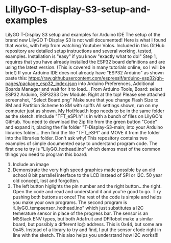 # LillyGO-T-display-S3-setup-and-examples
LilyGO T-Display S3 setup and examples for Arduino IDE
The setup of the brand new LilyGO T-Display S3 is not well documented!
Here is what I found that works, with help from watching Youtuber Volos.
Included in this GitHub repository are detailed setup instructions and several
 working, tested, examples.
Installation is "easy" if you know "exactly what to do!"
Step 1, requires that you have already installed the ESP32 board definitions and
are using the latest version. 
(This is covered in many tutorials online, so I will be brief)
If your Arduino IDE does not already have "ESP32 Arduino" as shown paste this:
https://raw.githubusercontent.com/espressif/arduino-esp32/gh-pages/package_esp32_index.json
into Arduino Preferences, Additional Boards Manager and wait for it to load...
From Arduino Tools, Board: select ESP32 Arduino, ESP32S3 Dev Module. Right at the top!
Please see attached screenshot, "Select Board.png"
Make sure that you change Flash Size to 8M and Partition Scheme to 8M with spiffs
All settings shown, run on my computer just as shown.
My HotHead.h logo needs to be in the same folder as the sketch.
#include "TFT_eSPI.h" is in with a bunch of files on LilyGO's GitHub. 
You need to download the Zip file from the green button "Code" and expand it, placing 
the file folder "T-Display-S3-main; into your Arduino libraries folder...
then find the file "TFT_eSPI" and MOVE it from the folder into the libraries folder.
Don't ask why!
This repository contains two examples of simple documented easy to understand program code. 
The first one to try is "LilyGO_hothead.ino" which demos most of the common things you need to program this board:
1) Include an image
2) Demonstrate the very high speed graphics made possible by an old school 8 bit 
parrallel interface to the LCD instead of SPI or I2C. 50 year old concept, lost and forgotten.
3) The left button higlights the pin number and the right button...the right.
Open the code and read and understand it and you're good to go. T
ry pushing both buttons at once!
The rest of the code is simple and helps you make your own programs.
The second program is :LilyGO_tempsensor_hothead.ino" which just substitutes
a I2C temerature sensor in place of the progress bar.
The sensor is an M5Stack ENV types, but both Adafruit and DFRobot make a 
similar board, but possibly a different Ic@ address. This is 0x44, but some
are 0x45.
Instead of a library to try and find, I put the sensor cfode right in line
with the sketch. This also helps you understand how I2C works!!!
